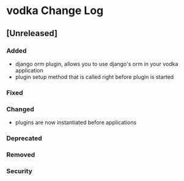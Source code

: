 
# vodka Change Log

## [Unreleased]
### Added
- django orm plugin, allows you to use django's orm in your vodka application
- plugin setup method that is called right before plugin is started

### Fixed

### Changed
- plugins are now instantiated before applications

### Deprecated

### Removed

### Security
